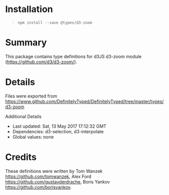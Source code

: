 # Installation
> `npm install --save @types/d3-zoom`

# Summary
This package contains type definitions for d3JS d3-zoom module (https://github.com/d3/d3-zoom/).

# Details
Files were exported from https://www.github.com/DefinitelyTyped/DefinitelyTyped/tree/master/types/d3-zoom

Additional Details
 * Last updated: Sat, 13 May 2017 17:12:32 GMT
 * Dependencies: d3-selection, d3-interpolate
 * Global values: none

# Credits
These definitions were written by Tom Wanzek <https://github.com/tomwanzek>, Alex Ford <https://github.com/gustavderdrache>, Boris Yankov <https://github.com/borisyankov>.
